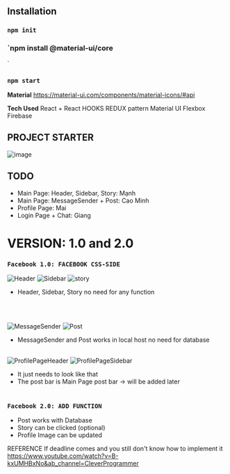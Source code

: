 ## Installation

### `npm init`

### `npm install @material-ui/core
`
### `npm start`

**Material**
https://material-ui.com/components/material-icons/#api

**Tech Used**
React + React HOOKS
REDUX pattern
Material UI
Flexbox
Firebase

## PROJECT STARTER
![image](https://user-images.githubusercontent.com/30485720/110193618-81d6c780-7e67-11eb-9866-b21401c3c73b.png)

## TODO
- Main Page: Header, Sidebar, Story: Mạnh
- Main Page: MessageSender + Post: Cao Minh
- Profile Page: Mai
- Login Page + Chat: Giang

# VERSION: 1.0 and 2.0
### `Facebook 1.0: FACEBOOK CSS-SIDE`
![Header](https://user-images.githubusercontent.com/30485720/110193703-16412a00-7e68-11eb-90f6-f82fc13015d9.PNG)
![Sidebar](https://user-images.githubusercontent.com/30485720/110193733-50123080-7e68-11eb-8bf1-369cc23d74ea.PNG)
![story](https://user-images.githubusercontent.com/30485720/110193739-64562d80-7e68-11eb-8baa-791286dcb7fa.PNG)
- Header, Sidebar, Story no need for any function

<br /><br />

![MessageSender](https://user-images.githubusercontent.com/30485720/110193751-7041ef80-7e68-11eb-80f2-a7a8b4a3ae87.PNG)
![Post](https://user-images.githubusercontent.com/30485720/110193755-71731c80-7e68-11eb-824b-14347ee6d7e6.PNG)
- MessageSender and Post works in local host no need for database
<br /><br />


![ProfilePageHeader](https://user-images.githubusercontent.com/30485720/110193775-923b7200-7e68-11eb-8d81-baead3c3a6ac.PNG)
![ProfilePageSidebar](https://user-images.githubusercontent.com/30485720/110193792-ab442300-7e68-11eb-8c12-5a831bed0c78.PNG)
- It just needs to look like that
- The post bar is Main Page post bar -> will be added later
<br /><br />
### `Facebook 2.0: ADD FUNCTION`
- Post works with Database
- Story can be clicked (optional)
- Profile Image can be updated

REFERENCE
If deadline comes and you still don't know how to implement it <br />
https://www.youtube.com/watch?v=B-kxUMHBxNo&ab_channel=CleverProgrammer
